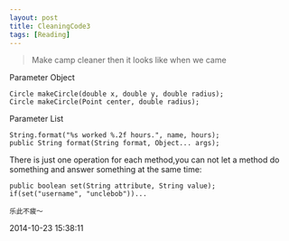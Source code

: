 ```yaml
---
layout: post
title: CleaningCode3
tags: [Reading]
---
```


>Make camp cleaner then it looks like when we came

Parameter Object

```
Circle makeCircle(double x, double y, double radius);
Circle makeCircle(Point center, double radius);
```

Parameter List

```
String.format("%s worked %.2f hours.", name, hours);
public String format(String format, Object... args);
```	

There is just one operation for each method,you can not let a method do something and answer something at the 
same time:

```
public boolean set(String attribute, String value);
if(set("username", "unclebob"))...
```
	
	乐此不疲～

2014-10-23 15:38:11









































































